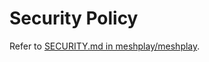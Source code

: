# Security Policy

Refer to [SECURITY.md in meshplay/meshplay](https://github.com/meshplay/meshplay/blob/master/SECURITY.md).
